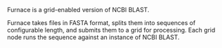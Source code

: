 Furnace is a grid-enabled version of NCBI BLAST.

Furnace takes files in FASTA format, splits them into sequences of configurable length, and submits them to a grid for processing. Each grid node runs the sequence against an instance of NCBI BLAST.